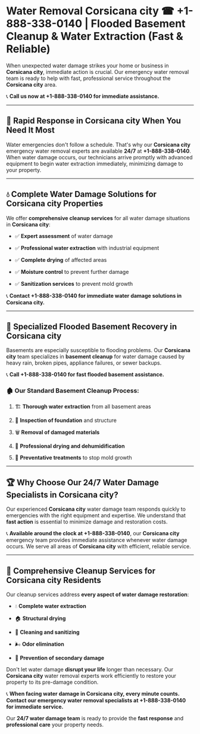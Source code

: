 # Water Removal Corsicana city ☎ +1-888-338-0140 | Flooded Basement Cleanup & Water Extraction (Fast & Reliable)

When unexpected water damage strikes your home or business in **Corsicana city**, immediate action is crucial. Our emergency water removal team is ready to help with fast, professional service throughout the **Corsicana city** area. 

📞 **Call us now at +1-888-338-0140 for immediate assistance.**
---
## 🚀 Rapid Response in Corsicana city When You Need It Most
Water emergencies don't follow a schedule. That's why our **Corsicana city** emergency water removal experts are available **24/7** at **+1-888-338-0140**. When water damage occurs, our technicians arrive promptly with advanced equipment to begin water extraction immediately, minimizing damage to your property.
---
## 💧 Complete Water Damage Solutions for Corsicana city Properties
We offer **comprehensive cleanup services** for all water damage situations in **Corsicana city**:
- ✅ **Expert assessment** of water damage  
- ✅ **Professional water extraction** with industrial equipment  
- ✅ **Complete drying** of affected areas  
- ✅ **Moisture control** to prevent further damage  
- ✅ **Sanitization services** to prevent mold growth  
📞 **Contact +1-888-338-0140 for immediate water damage solutions in Corsicana city.**
---
## 🌊 Specialized Flooded Basement Recovery in Corsicana city
Basements are especially susceptible to flooding problems. Our **Corsicana city** team specializes in **basement cleanup** for water damage caused by heavy rain, broken pipes, appliance failures, or sewer backups. 
📞 **Call +1-888-338-0140 for fast flooded basement assistance.**
### 🏚️ Our Standard Basement Cleanup Process:
1. 🏗️ **Thorough water extraction** from all basement areas  
2. 🔎 **Inspection of foundation** and structure  
3. 🗑️ **Removal of damaged materials**  
4. 💨 **Professional drying and dehumidification**  
5. 🚫 **Preventative treatments** to stop mold growth  
---
## 🏆 Why Choose Our 24/7 Water Damage Specialists in Corsicana city?
Our experienced **Corsicana city** water damage team responds quickly to emergencies with the right equipment and expertise. We understand that **fast action** is essential to minimize damage and restoration costs.
📞 **Available around the clock at +1-888-338-0140**, our **Corsicana city** emergency team provides immediate assistance whenever water damage occurs. We serve all areas of **Corsicana city** with efficient, reliable service.
---
## 🧹 Comprehensive Cleanup Services for Corsicana city Residents
Our cleanup services address **every aspect of water damage restoration**:
- 💧 **Complete water extraction**  
- 🏠 **Structural drying**  
- 🧼 **Cleaning and sanitizing**  
- 🌬️ **Odor elimination**  
- 🚫 **Prevention of secondary damage**  
Don't let water damage **disrupt your life** longer than necessary. Our **Corsicana city** water removal experts work efficiently to restore your property to its pre-damage condition.
📞 **When facing water damage in Corsicana city, every minute counts. Contact our emergency water removal specialists at +1-888-338-0140 for immediate service.**
Our **24/7 water damage team** is ready to provide the **fast response** and **professional care** your property needs.
